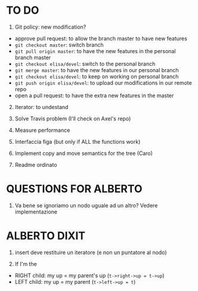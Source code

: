 # TO DO
1. Git policy:
new modification? 
* approve pull request: to allow the branch master to have new features
* ```git checkout master```: switch branch
* ```git pull origin master```: to have the new features in the personal
branch master
* ```git checkout elisa/devel```: switch to the personal branch
* ```git merge master```: to have the new features in our personal branch
* ```git checkout elisa/devel```: to keep on working on personal branch
* ```git push origin elisa/devel```: to upload our modifications in our
remote repo
* open a pull request: to have the extra new features in the master

2. Iterator: to undestand

3. Solve Travis problem (I'll check on Axel's repo)

4. Measure performance

5. Interfaccia figa (but only if ALL the functions work)

6. Implement copy and move semantics for the tree (Caro)

7. Readme ordinato

# QUESTIONS FOR ALBERTO
1. Va bene se ignoriamo un nodo uguale ad un altro? Vedere implementazione

# ALBERTO DIXIT
1. insert deve restituire un iteratore (e non un puntatore al nodo)

2. If I'm the
* RIGHT child: my up = my parent's up  (```t->right->up = t->up```)
* LEFT child: my up = my parent (```t->left->up = t```)